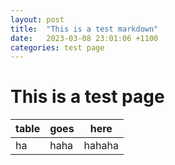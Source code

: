 ```yaml
---
layout: post
title:  "This is a test markdown"
date:   2023-03-08 23:01:06 +1100
categories: test page
---
```


# This is a test page
| table | goes | here |
| --- | --- | --- |
| ha | haha | hahaha |